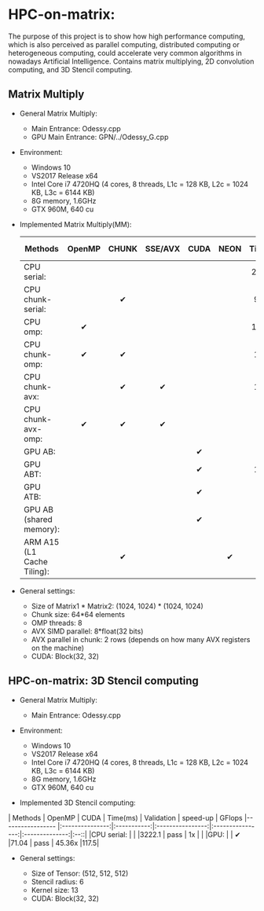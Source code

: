 # HPC-on-matrix:
The purpose of this project is to show how high performance computing, which is also perceived as parallel computing, distributed computing or heterogeneous computing, could accelerate very common algorithms in nowadays Artificial Intelligence. Contains matrix multiplying, 2D convolution computing, and 3D Stencil computing.
## Matrix Multiply
* General Matrix Multiply:  
  * Main Entrance: Odessy.cpp  
  * GPU Main Entrance: GPN/../Odessy_G.cpp
* Environment:  
  * Windows 10  
  * VS2017 Release x64  
  * Intel Core i7 4720HQ (4 cores, 8 threads, L1c = 128 KB, L2c = 1024 KB, L3c = 6144 KB)  
  * 8G memory, 1.6GHz  
  * GTX 960M, 640 cu
* Implemented Matrix Multiply(MM):  

  |  Methods        |   OpenMP    |   CHUNK     |     SSE/AVX    | CUDA |NEON|   Time(ms)      |       Validation   |      speed-up|  % of peak performance
  |-----------------|:-------------:|:-------------:|:--------------:|:--:|:----------------:|:--------------:|:--------------------:|:-----------:|:----------:|
  |CPU serial:      |       |    |     |     |  |  2771.54  |    pass   |        1x  | |
  |CPU chunk-serial:   |    |  ✔   |    |  ||   936.43   |   pass   |     2.96x  |
  |CPU omp:        |     ✔  |     |   |  |     |   1562.25  |    pass  |      1.77x   ||
  |CPU chunk-omp:    |   ✔    |  ✔   |   |        ||    176.31  |    pass  |     15.72x  | |
  |CPU chunk-avx:    |      | ✔   |   ✔  |       ||    182.70   |   pass   |    15.17x  | |
  |CPU chunk-avx-omp:  | ✔   |   ✔   |   ✔ |  ||     44.61  |    pass  |     62.13x  | |
  |GPU AB:         |          |      |           |     ✔      | |35.14 | pass | 78.87x ||
  |GPU ABT:         |          |      |            |     ✔      | |168.00 | pass | 16.50x ||
  |GPU ATB:         |          |      |            |     ✔      | |32.61 | pass | 85.00x ||
  |GPU AB (shared memory):         |               |      |      |     ✔    |   |24.00 | pass | 115.48x ||
  |ARM A15 (L1 Cache Tiling):         |               |    ✔    |      |         |   ✔  | | pass ||70.56|


* General settings:  
  
  * Size of Matrix1 \* Matrix2: (1024, 1024) \* (1024, 1024)  
  * Chunk size: 64\*64 elements  
  * OMP threads: 8  
  * AVX SIMD parallel: 8\*float(32 bits)  
  * AVX parallel in chunk: 2 rows (depends on how many AVX registers on the machine)  
  * CUDA: Block(32, 32)
## HPC-on-matrix: 3D Stencil computing
* General Matrix Multiply:  
  * Main Entrance: Odessy.cpp
  
* Environment:  
  * Windows 10  
  * VS2017 Release x64  
  * Intel Core i7 4720HQ (4 cores, 8 threads, L1c = 128 KB, L2c = 1024 KB, L3c = 6144 KB)  
  * 8G memory, 1.6GHz  
  * GTX 960M, 640 cu
  
* Implemented 3D Stencil computing:  

|  Methods          |   OpenMP        |   CUDA      | Time(ms)         |       Validation |      speed-up  | GFlops
|-----------------  |:---------------:|:-----------:|:----------------:|:----------------:|:--------------:|:--::|
|CPU serial:        |                 |             |3222.1            |  pass            | 1x             | |
|GPU:               |                 |     ✔       |71.04            |  pass            | 45.36x             |117.5|

* General settings:  
  
  * Size of Tensor: (512, 512, 512)
  * Stencil radius: 6  
  * Kernel size: 13  
  * CUDA: Block(32, 32)
